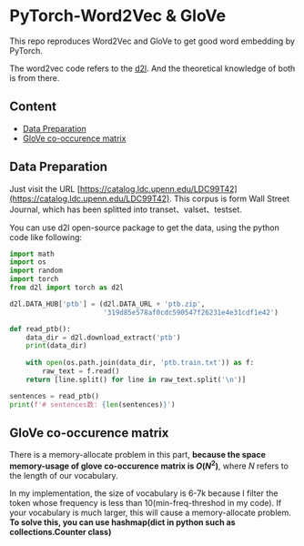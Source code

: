 # PyTorch-Word2Vec & GloVe

This repo reproduces Word2Vec and GloVe to get good word embedding by PyTorch.

The word2vec code refers to the [d2l](https://zh-v2.d2l.ai/). And the theoretical knowledge of both is from there.



## Content

- [Data Preparation](#Data-Preparation)
- [GloVe co-occurence matrix](#GloVe-co-occurence-matrix)

## Data Preparation

Just visit the URL [https://catalog.ldc.upenn.edu/LDC99T42](https://catalog.ldc.upenn.edu/LDC99T42). This corpus is form Wall Street Journal, which has been splitted into transet、valset、testset.



You can use d2l open-source package to get the data, using the python code like following:

```python
import math
import os
import random
import torch
from d2l import torch as d2l

d2l.DATA_HUB['ptb'] = (d2l.DATA_URL + 'ptb.zip',
                       '319d85e578af0cdc590547f26231e4e31cdf1e42')

def read_ptb():
    data_dir = d2l.download_extract('ptb')
    print(data_dir)
    
    with open(os.path.join(data_dir, 'ptb.train.txt')) as f:
        raw_text = f.read()
    return [line.split() for line in raw_text.split('\n')]

sentences = read_ptb()
print(f'# sentences数: {len(sentences)}')
```

## GloVe co-occurence matrix

There is a memory-allocate problem in this part, **because the space memory-usage of glove co-occurence matrix is $O(N^2)$**, where $N$ refers to the length of our vocabulary. 

In my implementation, the size of vocabulary is 6-7k because I filter the token whose frequency is less than 10(min-freq-threshod in my code). If your vocabulary is much larger, this will cause a memory-allocate problem. **To solve this, you can use hashmap(dict in python such as  collections.Counter class)**

